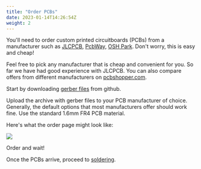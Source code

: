 ```yaml
---
title: "Order PCBs"
date: 2023-01-14T14:26:54Z
weight: 2
---
```


You'll need to order custom printed circuitboards (PCBs) from a manufacturer such as [JLCPCB](http://jlcpcb.com), [PcbWay](https://www.pcbway.com), [OSH Park](https://oshpark.com). Don't worry, this is easy and cheap!

Feel free to pick any manufacturer that is cheap and convenient for you. So far we have had good experience with JLCPCB. You can also compare offers from different manufacturers on [pcbshopper.com](http://pcbshopper.com).

Start by downloading [gerber files](https://github.com/iley/kamaji/raw/master/pcb/button_v1/gerbers.zip) from github.

Upload the archive with gerber files to your PCB manufacturer of choice. Generally, the default options that most manufacturers offer should work fine. Use the standard 1.6mm FR4 PCB material.

Here's what the order page might look like:

<img src="/images/buttons-pcb-order.png">

Order and wait!

Once the PCBs arrive, proceed to [soldering](/hardware/buttons/solder).
